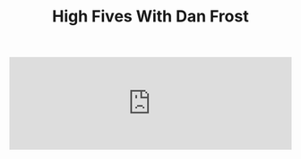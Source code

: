 ﻿---
layout: podcast
title: High Fives With Dan Frost
description: Dan Frost and Ryan O'Hara talk about different ways to prospect when you start working at a new company.
coverImage: ./img/podcast/podcast-image-13.jpg
refLink: ter.li/5gmtrd

audioLinks: https://w.soundcloud.com/player/?url=https%3A%2F%2Fapi.soundcloud.com%2Ftracks%2F403546422&amp;auto_play=false&amp;show_artwork=true&amp;visual=true&amp;origin=twitter
webImage: ./img/podcast/video-img/image-13.png
---

<iframe width="100%" height="166" scrolling="no" frameborder="no" src="https://w.soundcloud.com/player/?url=https%3A%2F%2Fapi.soundcloud.com%2Ftracks%2F403546422&amp;auto_play=false&amp;show_artwork=true&amp;visual=true&amp;origin=twitter"></iframe>